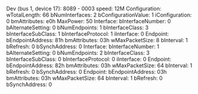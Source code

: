 Dev (bus 1, device 17): 8089 - 0003 speed: 12M
  Configuration:
    wTotalLength:            66
    bNumInterfaces:          2
    bConfigurationValue:     1
    iConfiguration:          0
    bmAttributes:            e0h
    MaxPower:                50
    Interface:
      bInterfaceNumber:      0
      bAlternateSetting:     0
      bNumEndpoints:         1
      bInterfaceClass:       3
      bInterfaceSubClass:    1
      bInterfaceProtocol:    1
      iInterface:            0
      Endpoint:
        bEndpointAddress:    81h
        bmAttributes:        03h
        wMaxPacketSize:      8
        bInterval:           1
        bRefresh:            0
        bSynchAddress:       0
    Interface:
      bInterfaceNumber:      1
      bAlternateSetting:     0
      bNumEndpoints:         2
      bInterfaceClass:       3
      bInterfaceSubClass:    0
      bInterfaceProtocol:    0
      iInterface:            0
      Endpoint:
        bEndpointAddress:    82h
        bmAttributes:        03h
        wMaxPacketSize:      64
        bInterval:           1
        bRefresh:            0
        bSynchAddress:       0
      Endpoint:
        bEndpointAddress:    03h
        bmAttributes:        03h
        wMaxPacketSize:      64
        bInterval:           1
        bRefresh:            0
        bSynchAddress:       0
